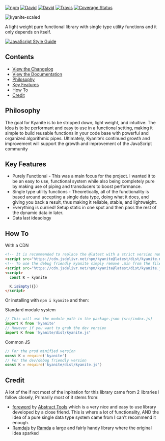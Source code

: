 [![npm](https://img.shields.io/npm/v/kyanite.svg?style=flat-square)](https://www.npmjs.com/package/kyanite)
[![David](https://img.shields.io/david/dhershman1/kyanite.svg?style=flat-square)](https://david-dm.org/dhershman1/kyanite)
[![David](https://img.shields.io/david/dev/dhershman1/kyanite.svg?style=flat-square)](https://david-dm.org/dhershman1/kyanite?type=dev)
[![Travis](https://img.shields.io/travis/dhershman1/kyanite.svg?style=flat-square)](https://travis-ci.org/dhershman1/kyanite)
[![Coverage Status](https://img.shields.io/coveralls/github/dhershman1/kyanite.svg?style=flat-square)](https://coveralls.io/github/dhershman1/kyanite?branch=master)

![kyanite-scaled](https://user-images.githubusercontent.com/8997380/48008308-69174500-e0e7-11e8-9a57-ebd558f094f8.png)

A light weight pure functional library with single type utility functions and it only depends on itself.

[![JavaScript Style Guide](https://cdn.rawgit.com/standard/standard/master/badge.svg)](https://github.com/standard/standard)

## Contents

- [View the Changelog](https://github.com/dhershman1/kyanite/blob/master/CHANGELOG.md)
- [View the Documentation](https://dhershman1.github.io/kyanite/)
- [Philosophy](#philosophy)
- [Key Features](#key-features)
- [How To](#how-to)
- [Credit](#credit)

## Philosophy

The goal for Kyanite is to be stripped down, light weight, and intuitive. The idea is to be performant and easy to use in a functional setting, making it simple to build reusable functions in your code base with powerful and organized algorithmic pipes. Ultimately, Kyanite’s continued growth and improvement will support the growth and improvement of the JavaScript community

## Key Features

- Purely Functional - This was a main focus for the project. I wanted it to be an easy to use, functional system while also being completely pure by making use of piping and transducers to boost performance.
- Single type utility functions - Theoretically, all of the functionality is based around accepting a single data type, doing what it does, and giving you back a result, thus making it reliable, stable, and lightweight.
- Everything is curried! Setup static in one spot and then pass the rest of the dynamic data in later.
- Data last ideaology

## How To

With a CDN

```html
<!-- It is recommended to replace the @latest with a strict version number for production -->
<script src="https://cdn.jsdelivr.net/npm/kyanite@latest/dist/kyanite.min.js"></script>
<!-- To use the debug friendly kyanite simply remove .min from the filename -->
<script src="https://cdn.jsdelivr.net/npm/kyanite@latest/dist/kyanite.js"></script>
<script>
  const K = kyanite

  K.isEmpty({})
</script>
```

Or installing with `npm i kyanite` and then:

Standard module system

```js
// This will use the module path in the package.json (src/index.js)
import K from 'kyanite'
// However if you want to grab the dev version
import K from 'kyanite/dist/kyanite.js'
```

Common JS

```js
// For the prod minified version
const K = require('kyanite')
// For the dev/debug friendly version
const K = require('kyanite/dist/kyanite.js')
```

## Credit

A lot of the if not most of the inpiration for this library came from 2 libraries I follow closely, Primarily most of it stems from:

- [foreword](https://github.com/abstract-tools/foreword) by [Abstract Tools](https://github.com/abstract-tools) which is a very nice and easy to use library developed by a close friend. This is where a lot of functionality, AND the idea of a pure single data type system came from I can't recommend it enough.
- [Ramdajs](http://ramdajs.com/) by [Ramda](https://github.com/ramda) a large and fairly handy library where the original idea sparked
